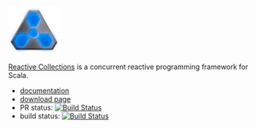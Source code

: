 <img src='reactress-title-96.png'></img>

[Reactive Collections](http://reactive-collections.com) is a concurrent reactive programming framework for Scala.

- [documentation](http://reactive-collections.com/learn/)
- [download page](http://reactive-collections.com/download/)
- PR status: [![Build Status](https://travis-ci.org/storm-enroute/reactive-collections.svg?branch=master)](https://travis-ci.org/storm-enroute/reactive-collections)
- build status: [![Build Status](https://ci.storm-enroute.com:8080/buildStatus/icon?job=public-reactive-collections)](https://ci.storm-enroute.com:8080/job/public-reactive-collections/)


